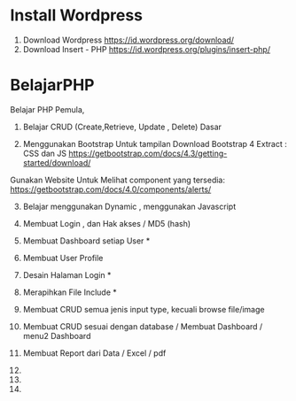 # Install Wordpress
1. Download Wordpress
https://id.wordpress.org/download/
2. Download Insert - PHP
https://id.wordpress.org/plugins/insert-php/


# BelajarPHP
Belajar PHP Pemula,

1. Belajar CRUD (Create,Retrieve, Update , Delete) Dasar

2. Menggunakan Bootstrap Untuk tampilan
Download Bootstrap 4
Extract : CSS dan JS
https://getbootstrap.com/docs/4.3/getting-started/download/

Gunakan Website Untuk Melihat component yang tersedia:
https://getbootstrap.com/docs/4.0/components/alerts/

3. Belajar menggunakan Dynamic , menggunakan Javascript

4. Membuat Login , dan Hak akses / MD5 (hash)

5. Membuat Dashboard setiap User *

6. Membuat User Profile

7. Desain Halaman Login *

8. Merapihkan File Include *

9. Membuat CRUD semua jenis input type, kecuali browse file/image

10. Membuat CRUD sesuai dengan database / Membuat Dashboard / menu2 Dashboard

11. Membuat Report dari Data / Excel / pdf

12. 

13. 

14.
